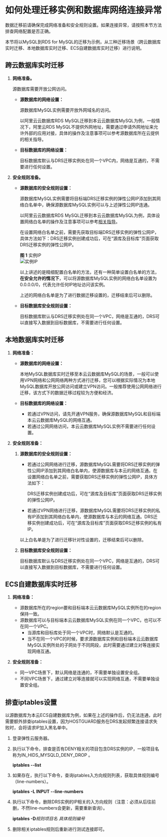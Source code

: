 # 如何处理迁移实例和数据库网络连接异常<a name="drs_02_0100"></a>

数据迁移前请确保完成网络准备和安全规则设置。如果连接异常，请按照本节方法排查网络配置是否正确。

本节将以MySQL到RDS for MySQL的迁移为示例，从三种迁移场景（跨云数据库实时迁移、本地数据库实时迁移、ECS自建数据库实时迁移）进行说明。

## 跨云数据库实时迁移<a name="section1981111255253"></a>

1.  **网络准备。**

    源数据库需要开放公网访问。

    -   **源数据库的网络设置：**

        源数据库MySQL实例需要开放外网域名的访问。

        以阿里云云数据库RDS MySQL迁移到本云云数据库MySQL为例，一般情况下，阿里云RDS MySQL不提供外网地址，需要通过申请外网地址来允许外部的应用对接，具体的操作及注意事项可以参考源数据库所在云提供的相关指导。

    -   **目标数据库的网络设置：**

        目标数据库默认与DRS迁移实例处在同一个VPC内，网络是互通的，不需要进行任何设置。

2.  **安全规则准备。**
    -   **源数据库的安全规则设置：**

        源数据库MySQL实例需要将目标端DRS迁移实例的弹性公网IP添加到其网络白名单中，确保源数据库MySQL实例可以与上述弹性公网IP连通。

        以阿里云云数据库RDS MySQL迁移到本云云数据库MySQL为例，具体设置网络白名单的操作及注意事项可以参考[相关指导](https://help.aliyun.com/document_detail/43185.html?spm=a2c4g.11186623.6.584.9oW7KA)。

        在设置网络白名单之前，需要先获取目标端DRS迁移实例的弹性公网IP，具体方法如下：DRS迁移实例创建成功后，可在“源库及目标库”页面获取DRS迁移实例的弹性公网IP。

        **图 1**  实例IP<a name="fig112917527220"></a>  
        ![](figures/实例IP.png "实例IP")

        以上讲述的是精细配置白名单的方法，还有一种简单设置白名单的方法，**在安全允许的情况下**，可以将源数据库MySQL实例的网络白名单设置为0.0.0.0/0，代表允许任何IP地址访问该实例。

        上述的网络白名单是为了进行数据迁移设置的，迁移结束后可以删除。

    -   **目标数据库安全规则设置：**

        目标数据库默认与DRS迁移实例处在同一个VPC，网络是互通的，DRS可以直接写入数据到目标数据库，不需要进行任何设置。



## 本地数据库实时迁移<a name="section396614392819"></a>

1.  **网络准备：**
    -   **源数据库的网络设置：**

        本地MySQL数据库实时迁移至本云云数据库MySQL的场景，一般可以使用VPN网络和公网网络两种方式进行迁移，您可以根据实际情况为本地MySQL数据库开放公网访问或建立VPN访问。一般推荐使用公网网络进行迁移，该方式下的数据迁移过程较为方便和经济。

    -   **目标数据库的网络设置：**
        -   若通过VPN访问，请先开通VPN服务，确保源数据库MySQL和目标端本云云数据库MySQL的网络互通。
        -   若通过公网网络访问，本云云数据库MySQL实例不需要进行任何设置。

2.  **安全规则准备：**
    1.  **源数据库的安全规则设置：**

        -   若通过公网网络进行迁移，源数据库MySQL需要将DRS迁移实例的弹性公网IP添加到其网络白名单内，使源数据库与本云的网络互通。在设置网络白名单之前，需要获取DRS迁移实例的弹性公网IP，具体方法如下：

            DRS迁移实例创建成功后，可在“源库及目标库”页面获取DRS迁移实例的弹性公网IP。

        -   若通过VPN网络进行迁移，源数据库MySQL需要将DRS迁移实例的私有IP添加到其网络白名单内，使源数据库与本云的网络互通。DRS迁移实例创建成功后，可在“源库及目标库”页面获取DRS迁移实例的私有IP。

        以上白名单是为了进行迁移针对性设置的，迁移结束后可以删除。

    2.  **目标数据库安全规则设置：**

        目标数据库默认与DRS迁移实例处在同一个VPC，网络是互通的，DRS可以直接写入数据到目标数据库，不需要进行任何设置。



## ECS自建数据库实时迁移<a name="section561543013"></a>

1.  **网络准备：**
    -   源数据库所在的region要和目标端本云云数据库MySQL实例所在的region保持一致。
    -   源数据库可以与目标端本云云数据库MySQL实例在同一个VPC，也可以不在同一个VPC。
        -   当源库和目标库处于同一个VPC时，网络默认是互通的。
        -   当不在同一个VPC的时候，要求源数据库实例和目标端本云云数据库MySQL实例所处的子网处于不同网段，此时需要通过建立对等连接实现网络互通。

2.  **安全规则准备：**
    -   同一VPC场景下，默认网络是连通的，不需要单独设置安全组。
    -   不同VPC场景下，通过建立对等连接就可以实现网络互通，不需要单独设置安全组。


## 排查iptables设置<a name="section1486812596518"></a>

以源数据库为本云ECS自建数据库为例，如果在上述的操作后，仍无法连通，此时需要额外排查iptables设置，因为HOSTGUARD服务在DRS发起频繁连接请求失败时，会将请求IP加入黑名单中。

1.  登录弹性云服务器。
2.  执行以下命令，排查是否有DENY相关的项目包含DRS实例的IP，一般项目名称为IN\_HIDS\_MYSQLD\_DENY\_DROP 。

    **iptables  --list**

3.  如果存在，执行以下命令，查询iptables入方向规则列表，获取具体规则编号（line-numbers）。

    **iptables -L INPUT --line-numbers**

4.  执行以下命令，删除DRS实例的IP相关的入方向规则（注意：必须从后往前删，不然line-numbers会更新，需要重新查询）。

    **iptables -D**_规则项目名_ _具体规则编号_

5.  删除相关iptables规则后重新进行测试连接即可。

